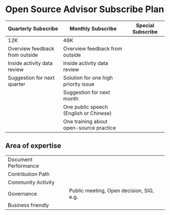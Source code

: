 # Open Source Advisor Subscribe Plan

| Quarterly Subscribe | Monthly Subscribe | Special Subscribe |
|---|---|---|
| 12K | 48K ||
| Overview feedback from outside | Overview feedback from outside ||
| Inside activity data review | Inside activity data review ||
| Suggestion for next quarter | Solution for one high priority issue ||
|| Suggestion for next month ||
|| One public speech (English or Chinese) ||
|| One training about open-source practice ||

## Area of expertise

|||
|---|---|
| Document Performance ||
| Contribution Path||
| Community Activity ||
| Governance | Public meeting, Open decision, SIG, e.g. |
| Business friendly ||
